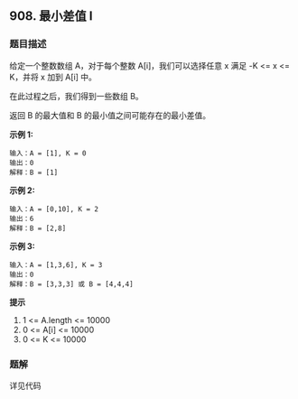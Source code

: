 ## 908. 最小差值 I

### 题目描述
给定一个整数数组 A，对于每个整数 A[i]，我们可以选择任意 x 满足 -K <= x <= K，并将 x 加到 A[i] 中。

在此过程之后，我们得到一些数组 B。

返回 B 的最大值和 B 的最小值之间可能存在的最小差值。

**示例 1:**

```
输入：A = [1], K = 0
输出：0
解释：B = [1]
```

**示例 2:**

```
输入：A = [0,10], K = 2
输出：6
解释：B = [2,8]
```
**示例 3:**

```
输入：A = [1,3,6], K = 3
输出：0
解释：B = [3,3,3] 或 B = [4,4,4]
```
**提示**

1. 1 <= A.length <= 10000
2. 0 <= A[i] <= 10000
3. 0 <= K <= 10000


### 题解

详见代码